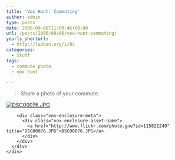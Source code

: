 ```yaml
---
title: 'Vox Hunt: Commuting'
author: admin
type: posts
date: 2006-09-06T11:09:46+00:00
url: /posts/2006/09/06/vox-hunt-commuting/
yourls_shorturl:
  - http://lobban.org/i/9v
categories:
  - Stuff
tags:
  - commute photo
  - vox hunt

---
```

> Share a photo of your commute.

<div class="vox-enclosure vox-enclosure-center vox-enclosure-large vox-photo-enclosure">
  <div class="vox-enclosure-inner">
    <div class="vox-enclosure-list">
      <div class="vox-enclosure-item vox-photo-asset vox-last">
        <div class="vox-enclosure-image">
          <a href="http://www.flickr.com/photo.gne?id=115821249" title="DSC00076.JPG"><img alt="DSC00076.JPG" class="asset asset-image at-xid-6a01348743f8e2970c0133f423da1b970b" src="http://nonimage.typepad.com/.a/6a01348743f8e2970c0133f423da1b970b-320pi" /></a>
        </div>
        
        <div class="vox-enclosure-meta">
          <div class="vox-enclosure-asset-name">
            <a href="http://www.flickr.com/photo.gne?id=115821249" title="DSC00076.JPG">DSC00076.JPG</a>
          </div>
        </div>
      </div>
    </div>
  </div>
</div>